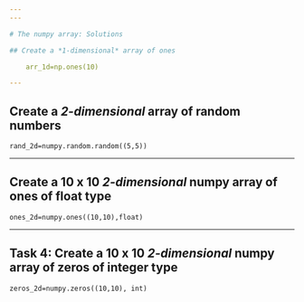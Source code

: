 ```yaml
---
---

# The numpy array: Solutions

## Create a *1-dimensional* array of ones

	arr_1d=np.ones(10)

---
```


## Create a *2-dimensional* array of random numbers

	rand_2d=numpy.random.random((5,5))

---

## Create a 10 x 10 *2-dimensional* numpy array of ones of float type

	ones_2d=numpy.ones((10,10),float)

---

## Task 4: Create a 10 x 10 *2-dimensional* numpy array of zeros of integer type

	zeros_2d=numpy.zeros((10,10), int)



